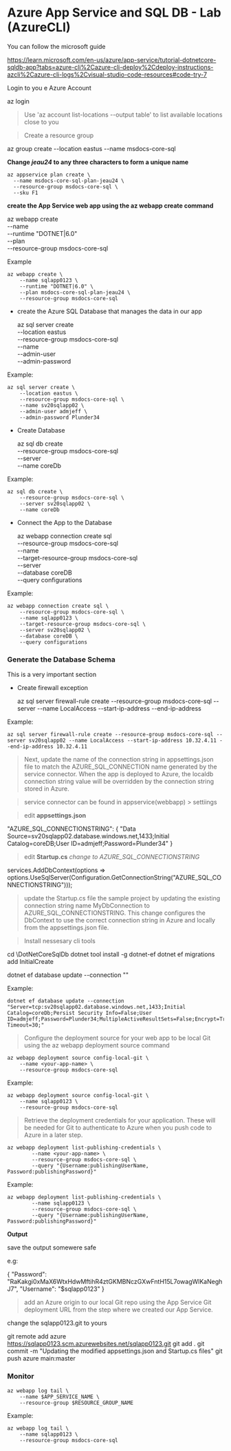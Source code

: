 # Azure App Service and SQL DB - Lab (AzureCLI)

You can follow the microsoft guide 

https://learn.microsoft.com/en-us/azure/app-service/tutorial-dotnetcore-sqldb-app?tabs=azure-cli%2Cazure-cli-deploy%2Cdeploy-instructions-azcli%2Cazure-cli-logs%2Cvisual-studio-code-resources#code-try-7

Login to you e Azure Account 

  az login

> Use 'az account list-locations --output table' to list available locations close to you

> Create a resource group

  az group create --location eastus --name msdocs-core-sql

**Change *jeau24* to any three characters to form a unique name**

    az appservice plan create \
      --name msdocs-core-sql-plan-jeau24 \
      --resource-group msdocs-core-sql \
      --sku F1

**create the App Service web app using the az webapp create command**

  az webapp create \
      --name <your-app-service-name> \
      --runtime "DOTNET|6.0" \
      --plan <your-app-service-plan-name> \
      --resource-group msdocs-core-sql

Example

    az webapp create \
        --name sqlapp0123 \
        --runtime "DOTNET|6.0" \
        --plan msdocs-core-sql-plan-jeau24 \
        --resource-group msdocs-core-sql

- create the Azure SQL Database that manages the data in our app

  az sql server create \
    --location eastus \
    --resource-group msdocs-core-sql \
    --name <server-name> \
    --admin-user <db-username> \
    --admin-password <db-password>

Example:

    az sql server create \
        --location eastus \
        --resource-group msdocs-core-sql \
        --name sv20sqlapp02 \
        --admin-user admjeff \
        --admin-password Plunder34

- Create Database

  az sql db create \
    --resource-group msdocs-core-sql \
    --server <server-name> \
    --name coreDb

Example:

    az sql db create \
        --resource-group msdocs-core-sql \
        --server sv20sqlapp02 \
        --name coreDb

- Connect the App to the Database

    az webapp connection create sql \
        --resource-group msdocs-core-sql \
        --name <your-app-service-name> \
        --target-resource-group msdocs-core-sql \
        --server <server-name> \
        --database coreDB \
        --query configurations

Example:

    az webapp connection create sql \
        --resource-group msdocs-core-sql \
        --name sqlapp0123 \
        --target-resource-group msdocs-core-sql \
        --server sv20sqlapp02 \
        --database coreDB \
        --query configurations

### Generate the Database Schema

This is a very important section 

- Create firewall exception

  az sql server firewall-rule create --resource-group msdocs-core-sql --server <yoursqlserver> --name LocalAccess --start-ip-address <your-ip> --end-ip-address <your-ip>

Example:

    az sql server firewall-rule create --resource-group msdocs-core-sql --server sv20sqlapp02 --name LocalAccess --start-ip-address 10.32.4.11 --end-ip-address 10.32.4.11

> Next, update the name of the connection string in appsettings.json file to match the AZURE_SQL_CONNECTION name generated by the service connector. When the app is deployed to Azure, the localdb connection string value will be overridden by the connection string stored in Azure.

> service connector can be found in appservice(webbapp) > settiings 

>edit **appsettings.json** 

  "AZURE_SQL_CONNECTIONSTRING": {
    "Data Source=sv20sqlapp02.database.windows.net,1433;Initial Catalog=coreDB;User ID=admjeff;Password=Plunder34"
  }

> edit **Startup.cs** *change to AZURE_SQL_CONNECTIONSTRING*

services.AddDbContext<MyDatabaseContext>(options =>
        options.UseSqlServer(Configuration.GetConnectionString("AZURE_SQL_CONNECTIONSTRING")));


> update the Startup.cs file the sample project by updating the existing connection string name MyDbConnection to AZURE_SQL_CONNECTIONSTRING. This change configures the DbContext to use the correct connection string in Azure and locally from the appsettings.json file.

> Install nessesary cli tools

  cd <sample-root>\DotNetCoreSqlDb
  dotnet tool install -g dotnet-ef
  dotnet ef migrations add InitialCreate

  dotnet ef database update --connection "<your-azure-sql-connection-string>"

Example:

    dotnet ef database update --connection "Server=tcp:sv20sqlapp02.database.windows.net,1433;Initial Catalog=coreDb;Persist Security Info=False;User ID=admjeff;Password=Plunder34;MultipleActiveResultSets=False;Encrypt=True;TrustServerCertificate=False;Connection Timeout=30;"

> Configure the deployment source for your web app to be local Git using the az webapp deployment source command

    az webapp deployment source config-local-git \
        --name <your-app-name> \
        --resource-group msdocs-core-sql

Example:

    az webapp deployment source config-local-git \
        --name sqlapp0123 \
        --resource-group msdocs-core-sql

> Retrieve the deployment credentials for your application. These will be needed for Git to authenticate to Azure when you push code to Azure in a later step.

    az webapp deployment list-publishing-credentials \
            --name <your-app-name> \
            --resource-group msdocs-core-sql \
            --query "{Username:publishingUserName, Password:publishingPassword}"

Example:

    az webapp deployment list-publishing-credentials \
            --name sqlapp0123 \
            --resource-group msdocs-core-sql \
            --query "{Username:publishingUserName, Password:publishingPassword}"

**Output** 

save the output somewere safe

e.g:

{
  "Password": "RaKakgi0xMaX6WtxHdwMftihR4ztGKMBNczGXwFntH15L7owagWlKaNeghJ7",
  "Username": "$sqlapp0123"
}

> add an Azure origin to our local Git repo using the App Service Git deployment URL from the step where we created our App Service.

change the sqlapp0123.git to yours

git remote add azure https://sqlapp0123.scm.azurewebsites.net/sqlapp0123.git
git add .
git commit -m "Updating the modified appsettings.json and Startup.cs files"
git push azure main:master

### Monitor

    az webapp log tail \
        --name $APP_SERVICE_NAME \
        --resource-group $RESOURCE_GROUP_NAME

Example:

    az webapp log tail \
        --name sqlapp0123 \
        --resource-group msdocs-core-sql
